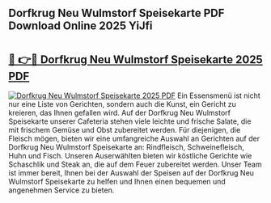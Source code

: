 ## Dorfkrug Neu Wulmstorf Speisekarte PDF Download Online 2025 YiJfi

# <h2><a href="http://gcbexl.nevu.top/?p=Dorfkrug+Neu+Wulmstorf+Speisekarte">🔗 👉🔴 Dorfkrug Neu Wulmstorf Speisekarte 2025 PDF</a></h2>

[![Dorfkrug Neu Wulmstorf Speisekarte 2025 PDF](https://i.imgur.com/dBaPXMq.png)](http://gcbexl.nevu.top/?p=Dorfkrug+Neu+Wulmstorf+Speisekarte)
Ein Essensmenü ist nicht nur eine Liste von Gerichten, sondern auch die Kunst, ein Gericht zu kreieren, das Ihnen gefallen wird. Auf der Dorfkrug Neu Wulmstorf Speisekarte unserer Cafeteria stehen viele leichte und frische Salate, die mit frischem Gemüse und Obst zubereitet werden. Für diejenigen, die Fleisch mögen, bieten wir eine umfangreiche Auswahl an Gerichten auf der Dorfkrug Neu Wulmstorf Speisekarte an: Rindfleisch, Schweinefleisch, Huhn und Fisch. Unseren Auserwählten bieten wir köstliche Gerichte wie Schaschlik und Steak an, die auf dem Feuer zubereitet werden. Unser Team ist immer bereit, Ihnen bei der Auswahl der Speisen auf der Dorfkrug Neu Wulmstorf Speisekarte zu helfen und Ihnen einen bequemen und angenehmen Service zu bieten.
